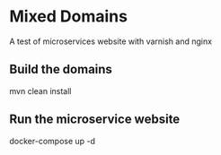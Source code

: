 # Mixed Domains

A test of microservices website with varnish and nginx

## Build the domains

mvn clean install

## Run the microservice website

docker-compose up -d

